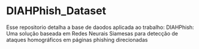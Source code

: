 # DIAHPhish_Dataset

Esse repositorio detalha a base de daodos aplicada ao trabalho: DIAHPhish: Uma solução baseada em Redes Neurais Siamesas para detecção de ataques homográficos em páginas phishing direcionadas
